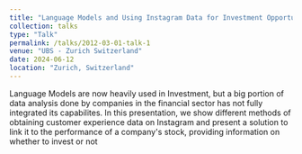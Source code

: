 ```yaml
---
title: "Language Models and Using Instagram Data for Investment Opportunities"
collection: talks
type: "Talk"
permalink: /talks/2012-03-01-talk-1
venue: "UBS - Zurich Switzerland"
date: 2024-06-12
location: "Zurich, Switzerland"
---
```


Language Models are now heavily used in Investment, but a big portion of data analysis done by companies in the financial sector has not fully integrated its capabilites. In this presentation, we show different methods of obtaining customer experience data on Instagram and present a solution to link it to the performance of a company's stock, providing information on whether to invest or not
